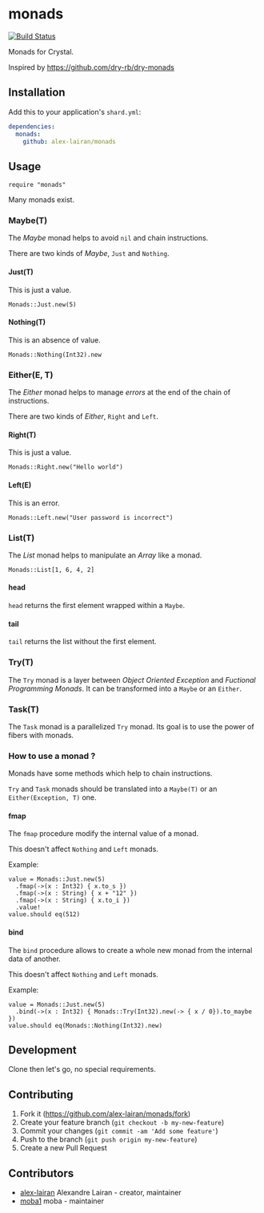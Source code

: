 # monads
[![Build Status](https://travis-ci.org/alex-lairan/monads.svg?branch=master)](https://travis-ci.org/alex-lairan/monads)

Monads for Crystal.

Inspired by https://github.com/dry-rb/dry-monads

## Installation

Add this to your application's `shard.yml`:

```yaml
dependencies:
  monads:
    github: alex-lairan/monads
```

## Usage

```crystal
require "monads"
```

Many monads exist.

### Maybe(T)

The *Maybe* monad helps to avoid `nil` and chain instructions.

There are two kinds of *Maybe*, `Just` and `Nothing`.

#### Just(T)

This is just a value.

```crystal
Monads::Just.new(5)
```

#### Nothing(T)

This is an absence of value.

```crystal
Monads::Nothing(Int32).new
```

### Either(E, T)

The *Either* monad helps to manage *errors* at the end of the chain of instructions.

There are two kinds of *Either*, `Right` and `Left`.

#### Right(T)

This is just a value.

```crystal
Monads::Right.new("Hello world")
```

#### Left(E)

This is an error.

```crystal
Monads::Left.new("User password is incorrect")
```

### List(T)

The *List* monad helps to manipulate an *Array* like a monad.

```crystal
Monads::List[1, 6, 4, 2]
```

#### head

`head` returns the first element wrapped within a `Maybe`.

#### tail

`tail` returns the list without the first element.

### Try(T)

The `Try` monad is a layer between *Object Oriented Exception* and *Fuctional Programming Monads*.
It can be transformed into a `Maybe` or an `Either`.

### Task(T)

The `Task` monad is a parallelized `Try` monad.
Its goal is to use the power of fibers with monads.

### How to use a monad ?

Monads have some methods which help to chain instructions.

`Try` and `Task` monads should be translated into a `Maybe(T)` or an `Either(Exception, T)` one.

#### fmap

The `fmap` procedure modify the internal value of a monad.

This doesn't affect `Nothing` and `Left` monads.

Example:

```crystal
value = Monads::Just.new(5)
  .fmap(->(x : Int32) { x.to_s })
  .fmap(->(x : String) { x + "12" })
  .fmap(->(x : String) { x.to_i })
  .value!
value.should eq(512)
```

#### bind

The `bind` procedure allows to create a whole new monad from the internal data of another.

This doesn't affect `Nothing` and `Left` monads.

Example:

```crystal
value = Monads::Just.new(5)
  .bind(->(x : Int32) { Monads::Try(Int32).new(-> { x / 0}).to_maybe })
value.should eq(Monads::Nothing(Int32).new)
```

## Development

Clone then let's go, no special requirements.

## Contributing

1. Fork it (<https://github.com/alex-lairan/monads/fork>)
2. Create your feature branch (`git checkout -b my-new-feature`)
3. Commit your changes (`git commit -am 'Add some feature'`)
4. Push to the branch (`git push origin my-new-feature`)
5. Create a new Pull Request

## Contributors

- [alex-lairan](https://github.com/alex-lairan) Alexandre Lairan - creator, maintainer
- [moba1](https://github.com/moba1) moba - maintainer
